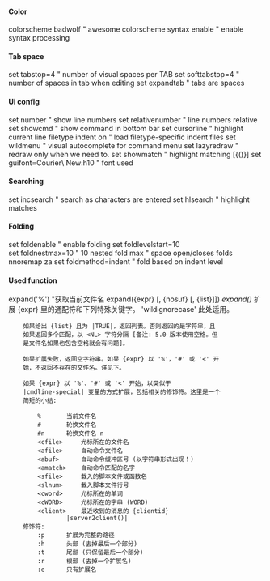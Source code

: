#### Color
colorscheme badwolf         " awesome colorscheme
syntax enable           " enable syntax processing

#### Tab space
set tabstop=4       " number of visual spaces per TAB
set softtabstop=4   " number of spaces in tab when editing
set expandtab       " tabs are spaces

#### Ui config
set number              " show line numbers
set relativenumber    " line numbers relative
set showcmd             " show command in bottom bar
set cursorline          " highlight current line
filetype indent on      " load filetype-specific indent files
set wildmenu            " visual autocomplete for command menu
set lazyredraw          " redraw only when we need to.
set showmatch           " highlight matching [{()}]
set guifont=Courier\ New:h10      " font used

#### Searching
set incsearch           " search as characters are entered
set hlsearch            " highlight matches

#### Folding
set foldenable          " enable folding
set foldlevelstart=10  
set foldnestmax=10      " 10 nested fold max
" space open/closes folds
nnoremap <space> za
set foldmethod=indent   " fold based on indent level

#### Used function
expand('%')  "获取当前文件名
expand({expr} [, {nosuf} [, {list}]])				*expand()*
		扩展 {expr} 里的通配符和下列特殊关键字。
		'wildignorecase' 此处适用。

		如果给出 {list} 且为 |TRUE|，返回列表。否则返回的是字符串，且
		如果返回多个匹配，以 <NL> 字符分隔 [备注: 5.0 版本使用空格。但
		是文件名如果也包含空格就会有问题]。

		如果扩展失败，返回空字符串。如果 {expr} 以 '%'，'#' 或 '<' 开
		始，不返回不存在的文件名。详见下。

		如果 {expr} 以 '%'、'#' 或 '<' 开始，以类似于
		|cmdline-special| 变量的方式扩展，包括相关的修饰符。这里是一个
		简短的小结:

			%		当前文件名
			#		轮换文件名
			#n		轮换文件名 n
			<cfile>		光标所在的文件名
			<afile>		自动命令文件名
			<abuf>		自动命令缓冲区号 (以字符串形式出现！)
			<amatch>	自动命令匹配的名字
			<sfile>		载入的脚本文件或函数名
			<slnum>		载入脚本文件行号
			<cword>		光标所在的单词
			<cWORD>		光标所在的字串 (WORD)
			<client>	最近收到的消息的 {clientid}
					|server2client()|
		修饰符:
			:p		扩展为完整的路径
			:h		头部 (去掉最后一个部分)
			:t		尾部 (只保留最后一个部分)
			:r		根部 (去掉一个扩展名)
			:e		只有扩展名

